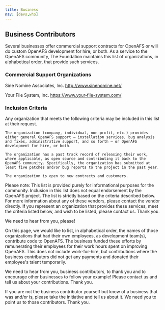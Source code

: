 ```yaml
---
title: Business
nav: [devs,who]
---
```


## Business Contributors ##

Several businesses offer commercial support contracts for OpenAFS or will do custom OpenAFS development for hire, or both. As a service to the OpenAFS community, The Foundation maintains this list of organizations, in alphabetical order, that provide such services.

### Commercial Support Organizations ###

Sine Nomine Associates, Inc.
http://www.sinenomine.net/

Your File System, Inc.
https://www.your-file-system.com/

### Inclusion Criteria ###

Any organization that meets the following criteria may be included in this list at their request.

    The organization (company, individual, non-profit, etc.) provides either general OpenAFS support — installation services, bug analysis and fixes, administrative support, and so forth — or OpenAFS development for hire, or both.

    The organization has a past track record of releasing their work, where applicable, as open source and contributing it back to the OpenAFS community. Specifically, the organization has submitted at least five patches and/or bug reports to the project in the past year.

    The organization is open to new contracts and customers. 

Please note: This list is provided purely for informational purposes for the community. Inclusion in this list does not equal endorsement by the OpenAFS project. The list is strictly based on the criteria described below. For more information about any of these vendors, please contact the vendor directly. If you represent an organization that provides these services, meet the criteria listed below, and wish to be listed, please contact us. Thank you.

We need to hear from you, please!

On this page, we would like to list, in alphabetical order, the names of those organizations that had their own employees, as development team(s), contribute code to OpenAFS.  The business funded these efforts by remunerating their employees for their work hours spent on improving OpenAFS.  This does not include work-for-hire, but contributions where the business contributors did not get any payments and donated their employee's talent temporarily.

We need to hear from you, business contributors, to thank you and to encourage other businesses to follow your example!  Please contact us and tell us about your contributions.  Thank you.

If you are not the business contributor yourself but know of a business that was and/or is, please take the initiative and tell us about it.  We need you to point us to those contributors. Thank you.

